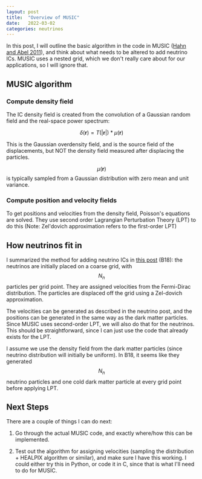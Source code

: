 ```yaml
---
layout: post
title:  "Overview of MUSIC"
date:   2022-03-02
categories: neutrinos
---
```


In this post, I will outline the basic algorithm in the code in MUSIC (<a href="https://ui.adsabs.harvard.edu/abs/2011MNRAS.415.2101H/abstract">Hahn and Abel 2011</a>), and think about what needs to be altered to add neutrino ICs. MUSIC uses a nested grid, which we don't really care about for our applications, so I will ignore that.

## MUSIC algorithm

### Compute density field

The IC density field is created from the convolution of a Gaussian random field and the real-space power spectrum:

$$\delta(\mathbf{r}) = T(|\mathbf{r}|) * \mu(\mathbf{r})$$

This is the Gaussian overdensity field, and is the source field of the displacements, but NOT the density field measured after displacing the particles.

$$\mu(\mathbf{r})$$ is typically sampled from a Gaussian distribution with zero mean and unit variance.


### Compute position and velocity fields

To get positions and velocities from the density field, Poisson's equations are solved. They use second order Lagrangian Perturbation Theory (LPT) to do this (Note: Zel'dovich approximation refers to the first-order LPT)


## How neutrinos fit in

I summarized the method for adding neutrino ICs in <a href="https://ndrakos.github.io/blog/iso_ics/Neutrino_IC_Method_Overview/">this post</a> (B18): the neutrinos are initially placed on a coarse grid, with $$N_n$$ particles per grid point. They are assigned velocities from the Fermi-Dirac distribution. The particles are displaced off the grid using a Zel-dovich approximation.

The velocities can be generated as described in the neutrino post, and the positions can be generated in the same way as the dark matter particles. Since MUSIC uses second-order LPT, we will also do that for the neutrinos. This should be straightforward, since I can just use the code that already exists for the LPT.

I assume we use the density field from the dark matter particles (since neutrino distribution will initially be uniform). In B18, it seems like they generated $$N_n$$ neutrino particles and one cold dark matter particle at every grid point before applying LPT.



## Next Steps

There are a couple of things I can do next:

1. Go through the actual MUSIC code, and exactly where/how this can be implemented.

2. Test out the algorithm for assigning velocities (sampling the distribution + HEALPIX algorithm or similar), and make sure I have this working. I could either try this in Python, or code it in C, since that is what I'll need to do for MUSIC.
